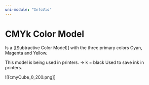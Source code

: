 ```yaml
---
uni-module: "InfoVis"
---
```


# CMYk Color Model

Is a [[Subtractive Color Model]] with the three primary colors Cyan, Magenta and Yellow.

This model is being used in printers.
→ k = black
Used to save ink in printers.

![[cmyCube_0_200.png]]
